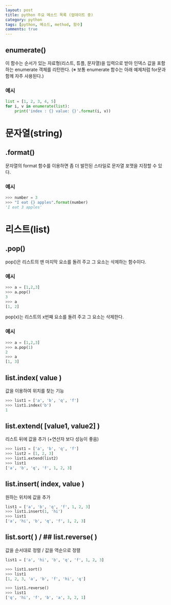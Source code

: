 ```yaml
---
layout: post
title: python 주요 메소드 목록 (업데이트 중)
category: python
tags: [python, 메소드, method, 함수]
comments: true
---
```

<!----------------- 탬플릿
## forEach
### 설명

### 문법
```python

```
### 예시
```python

```
------------------->

## enumerate()
이 함수는 순서가 있는 자료형(리스트, 튜플, 문자열)을 입력으로 받아 인덱스 값을 포함하는 enumerate 객체를 리턴한다.
(※ 보통 enumerate 함수는 아래 예제처럼 for문과 함께 자주 사용된다.)

### 예시
```python
list = [1, 2, 3, 4, 5]
for i, v in enumerate(list):
    print('index : {} value: {}'.format(i, v))
```

# 문자열(string)

## .format()
문자열의 format 함수를 이용하면 좀 더 발전된 스타일로 문자열 포맷을 지정할 수 있다.

### 예시
```python
>>> number = 3
>>> "I eat {} apples".format(number)
'I eat 3 apples'
```

# 리스트(list)

## .pop()
pop()은 리스트의 맨 마지막 요소를 돌려 주고 그 요소는 삭제하는 함수이다.

### 예시
```python
>>> a = [1,2,3]
>>> a.pop()
3
>>> a
[1, 2]
```

pop(x)는 리스트의 x번째 요소를 돌려 주고 그 요소는 삭제한다.

### 예시
```python
>>> a = [1,2,3]
>>> a.pop(1)
2
>>> a
[1, 3]
```

## list.index( value )
값을 이용하여 위치를 찾는 기능
```python
>>> list1 = ['a', 'b', 'q', 'f']
>>> list1.index('b')
1
```

## list.extend( [value1, value2] )
리스트 뒤에 값을 추가 (+연산자 보다 성능이 좋음)
```python
>>> list1 = ['a', 'b', 'q', 'f']
>>> list2 = [1, 2, 3]
>>> list1.extend(list2)
>>> list1
['a', 'b', 'q', 'f', 1, 2, 3]
```


## list.insert( index, value )
원하는 위치에 값을 추가
```python
list1 = ['a', 'b', 'q', 'f', 1, 2, 3]
>>> list1.insert(1, 'hi')
>>> list1
['a', 'hi', 'b', 'q', 'f', 1, 2, 3]
```

## list.sort( ) / ## list.reverse( )
값을 순서대로 정렬 / 값을 역순으로 정렬
```python
list1 = ['a', 'hi', 'b', 'q', 'f', 1, 2, 3]

>>> list1.sort()
>>> list1
[1, 2, 3, 'a', 'b', 'f', 'hi', 'q']

>>> list1.reverse()
>>> list1
['q', 'hi', 'f', 'b', 'a', 3, 2, 1]
```
